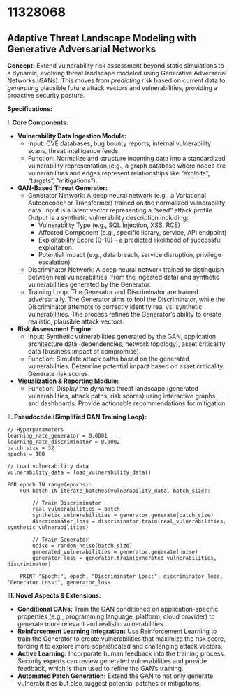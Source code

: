 # 11328068

## Adaptive Threat Landscape Modeling with Generative Adversarial Networks

**Concept:** Extend vulnerability risk assessment beyond static simulations to a dynamic, evolving threat landscape modeled using Generative Adversarial Networks (GANs). This moves from *predicting* risk based on current data to *generating* plausible future attack vectors and vulnerabilities, providing a proactive security posture.

**Specifications:**

**I. Core Components:**

*   **Vulnerability Data Ingestion Module:**
    *   Input:  CVE databases, bug bounty reports, internal vulnerability scans, threat intelligence feeds.
    *   Function:  Normalize and structure incoming data into a standardized vulnerability representation (e.g., a graph database where nodes are vulnerabilities and edges represent relationships like “exploits”, “targets”, “mitigations”).
*   **GAN-Based Threat Generator:**
    *   Generator Network:  A deep neural network (e.g., a Variational Autoencoder or Transformer) trained on the normalized vulnerability data.  Input is a latent vector representing a “seed” attack profile.  Output is a synthetic vulnerability description including:
        *   Vulnerability Type (e.g., SQL Injection, XSS, RCE)
        *   Affected Component (e.g., specific library, service, API endpoint)
        *   Exploitability Score (0-10) – a predicted likelihood of successful exploitation.
        *   Potential Impact (e.g., data breach, service disruption, privilege escalation)
    *   Discriminator Network:  A deep neural network trained to distinguish between real vulnerabilities (from the ingested data) and synthetic vulnerabilities generated by the Generator.
    *   Training Loop:  The Generator and Discriminator are trained adversarially.  The Generator aims to fool the Discriminator, while the Discriminator attempts to correctly identify real vs. synthetic vulnerabilities.  The process refines the Generator’s ability to create realistic, plausible attack vectors.
*   **Risk Assessment Engine:**
    *   Input: Synthetic vulnerabilities generated by the GAN, application architecture data (dependencies, network topology), asset criticality data (business impact of compromise).
    *   Function:  Simulate attack paths based on the generated vulnerabilities. Determine potential impact based on asset criticality.  Generate risk scores.
*   **Visualization & Reporting Module:**
    *   Function: Display the dynamic threat landscape (generated vulnerabilities, attack paths, risk scores) using interactive graphs and dashboards.  Provide actionable recommendations for mitigation.

**II. Pseudocode (Simplified GAN Training Loop):**

```pseudocode
// Hyperparameters
learning_rate_generator = 0.0001
learning_rate_discriminator = 0.0002
batch_size = 32
epochs = 100

// Load vulnerability data
vulnerability_data = load_vulnerability_data()

FOR epoch IN range(epochs):
    FOR batch IN iterate_batches(vulnerability_data, batch_size):

        // Train Discriminator
        real_vulnerabilities = batch
        synthetic_vulnerabilities = generator.generate(batch_size)
        discriminator_loss = discriminator.train(real_vulnerabilities, synthetic_vulnerabilities)

        // Train Generator
        noise = random_noise(batch_size)
        generated_vulnerabilities = generator.generate(noise)
        generator_loss = generator.train(generated_vulnerabilities, discriminator)

    PRINT "Epoch:", epoch, "Discriminator Loss:", discriminator_loss, "Generator Loss:", generator_loss
```

**III. Novel Aspects & Extensions:**

*   **Conditional GANs:**  Train the GAN conditioned on application-specific properties (e.g., programming language, platform, cloud provider) to generate more relevant and realistic vulnerabilities.
*   **Reinforcement Learning Integration:**  Use Reinforcement Learning to train the Generator to create vulnerabilities that maximize the risk score, forcing it to explore more sophisticated and challenging attack vectors.
*   **Active Learning:**  Incorporate human feedback into the training process.  Security experts can review generated vulnerabilities and provide feedback, which is then used to refine the GAN’s training.
*    **Automated Patch Generation:** Extend the GAN to not only generate vulnerabilities but also suggest potential patches or mitigations.